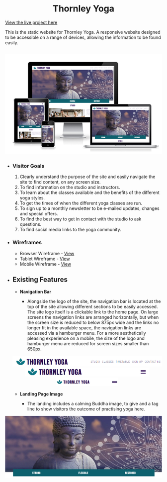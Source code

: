 <h1 align="center">Thornley Yoga</h1>

[View the live project here](https://porsil.github.io/thornley-yoga/index.html)

This is the static website for Thornley Yoga. A responsive website designed to be accessible on a range of devices, allowing the information to be found easily.

<h2 align="center"><img src="assets/read-me-docs/responsive-image.png"></h2>

-   ### Visitor Goals

    1. Clearly understand the purpose of the site and easily navigate the site to find content, on any screen size.
    2. To find information on the studio and instructors.
    3. To learn about the classes available and the benefits of the different yoga styles.
    4. To get the times of when the different yoga classes are run.
    5. To sign up to a monthly newsletter to be e-mailed updates, changes and special offers.
    6. To find the best way to get in contact with the studio to ask questions.
    7. To find social media links to the yoga community.

-   ### Wireframes

    -   Browser Wireframe - [View](assets/read-me-docs/thornley-yoga-browser.pdf)
    -   Tablet Wireframe - [View](assets/read-me-docs/thornley-yoga-tablet.pdf)
    -   Mobile Wireframe - [View](assets/read-me-docs/thornley-yoga-mobile.pdf)

-   ## Existing Features

    -   **Navigation Bar**

        -   Alongside the logo of the site, the navigation bar is located at the top of the site allowing different sections to be easily accessed. The site logo itself is a clickable link to the home page. On large screens the navigation links are arranged horizontally, but when the screen size is reduced to below 875px wide and the links no longer fit in the available space, the navigation links are accessed via a hamburger menu. For a more aesthetically pleasing experience on a mobile, the size of the logo and hamburger menu are reduced for screen sizes smaller than 650px.

    <p align="center">
        <img alt="Navigation bar for browser" src="assets/read-me-docs/navigation-browser.png" width="800">
        <img alt="Navigation bar for tablet" src="assets/read-me-docs/navigation-tablet.png" width="400">
        <img alt="Navigation bar for mobile" src="assets/read-me-docs/navigation-mobile.png" width="200">
    </P>

    -   **Landing Page Image**

        -   The landing includes a calming Buddha image, to give and a tag line to show visitors the outcome of practising yoga here.

![hero image](assets/read-me-docs/hero-image.png)


